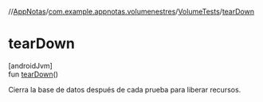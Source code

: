 //[AppNotas](../../../index.md)/[com.example.appnotas.volumenestres](../index.md)/[VolumeTests](index.md)/[tearDown](tear-down.md)

# tearDown

[androidJvm]\
fun [tearDown](tear-down.md)()

Cierra la base de datos después de cada prueba para liberar recursos.
